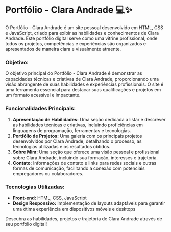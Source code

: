 # Portfólio - Clara Andrade 💻✨

O Portfólio - Clara Andrade é um site pessoal desenvolvido em HTML, CSS e JavaScript, criado para exibir as habilidades e conhecimentos de Clara Andrade. Este portfólio digital serve como uma vitrine profissional, onde todos os projetos, competências e experiências são organizados e apresentados de maneira clara e visualmente atraente.

### Objetivo:
O objetivo principal do Portfólio - Clara Andrade é demonstrar as capacidades técnicas e criativas de Clara Andrade, proporcionando uma visão abrangente de suas habilidades e experiências profissionais. O site é uma ferramenta essencial para destacar suas qualificações e projetos em um formato acessível e impactante.

### Funcionalidades Principais:
1. **Apresentação de Habilidades:** Uma seção dedicada a listar e descrever as habilidades técnicas e criativas, incluindo proficiências em linguagens de programação, ferramentas e tecnologias.
2. **Portfólio de Projetos:** Uma galeria com os principais projetos desenvolvidos por Clara Andrade, detalhando o processo, as tecnologias utilizadas e os resultados obtidos.
3. **Sobre Mim:** Uma seção que oferece uma visão pessoal e profissional sobre Clara Andrade, incluindo sua formação, interesses e trajetória.
4. **Contato:** Informações de contato e links para redes sociais e outras formas de comunicação, facilitando a conexão com potenciais empregadores ou colaboradores.

### Tecnologias Utilizadas:
- **Front-end:** HTML, CSS, JavaScript
- **Design Responsivo:** Implementação de layouts adaptáveis para garantir uma ótima experiência em dispositivos móveis e desktops

Descubra as habilidades, projetos e trajetória de Clara Andrade através de seu portfólio digital! 
